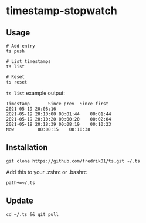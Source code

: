 # timestamp-stopwatch

## Usage

	# Add entry
	ts push

	# List timestamps
	ts list

	# Reset
	ts reset

`ts list` example output:

	Timestamp		Since prev	Since first
	2021-05-19 20:08:16		
	2021-05-19 20:10:00	00:01:44	00:01:44
	2021-05-19 20:10:20	00:00:20	00:02:04
	2021-05-19 20:18:39	00:08:19	00:10:23
	Now			00:00:15	00:10:38

## Installation

	git clone https://github.com/fredrik01/ts.git ~/.ts

Add this to your .zshrc or .bashrc

	path+=~/.ts

## Update

	cd ~/.ts && git pull
